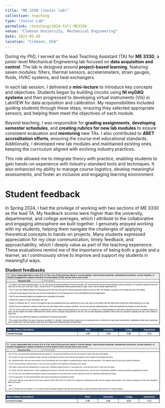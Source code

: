 ```yaml
---
title: "ME 3330 (Junior lab)"
collection: teaching
type: "Junior Lab"
permalink: /teaching/2024-fall-ME3330
venue: "Clemson Unviersity, Mechanical Engineering"
date: 2023-05-05
location: "Clemson, USA"
---
```


During my PhD, I served as the lead Teaching Assistant (TA) for **ME 3330**, a junior-level Mechanical Engineering lab focused on **data acquisition and control**. The lab is designed around **project-based learning**, featuring seven modules: filters, thermal sensors, accelerometers, strain gauges, fluids, HVAC systems, and heat exchangers.

In each lab session, I delivered a **mini-lecture** to introduce key concepts and objectives. Students began by building circuits using **NI myDAQ systems** and then progressed to developing virtual instruments (VIs) in LabVIEW for data acquisition and calibration. My responsibilities included guiding students through these steps, ensuring they selected appropriate sensors, and helping them meet the objectives of each module.

Beyond teaching, I was responsible for **grading assignments**, **developing semester schedules**, and **creating rubrics for new lab modules** to ensure consistent evaluation and **mentoring** new TAs. I also contributed to **ABET accreditation efforts**, ensuring the course met educational standards. Additionally, I developed new lab modules and maintained existing ones, keeping the curriculum aligned with evolving industry practices.

This role allowed me to integrate theory with practice, enabling students to gain hands-on experience with industry-standard tools and techniques. It also enhanced my ability to manage course logistics, develop meaningful assessments, and foster an inclusive and engaging learning environment.


Student feedback
======
In Spring 2024, I had the privilege of working with two sections of ME 3330 as the lead TA. My feedback scores were higher than the university, departmental, and college averages, which I attribute to the collaborative and engaging atmosphere we built together. I genuinely enjoyed working with my students, helping them navigate the challenges of applying theoretical concepts to hands-on projects. Many students expressed appreciation for my clear communication, timely feedback, and approachability, which I deeply value as part of the teaching experience. These evaluations remind me of the importance of being both a guide and a learner, as I continuously strive to improve and support my students in meaningful ways.

**Student feedbacks**
![spring23_section2_feedback](/files/me3330_section2_feedback.png)

![spring23_section8_feedback](/files/me3330_section8_feedback.png)